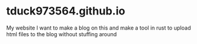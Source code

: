 # tduck973564.github.io
My website
I want to make a blog on this and make a tool in rust to upload html files to the blog without stuffing around
